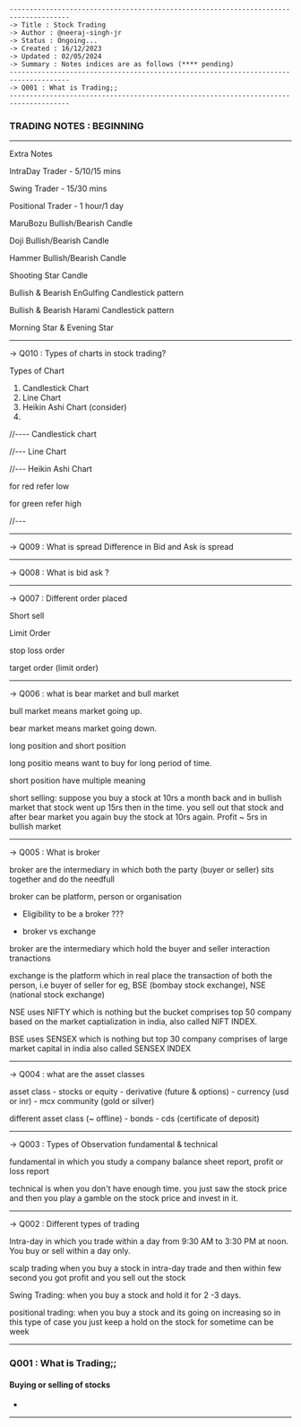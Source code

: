 ````
-------------------------------------------------------------------------------------
-> Title : Stock Trading
-> Author : @neeraj-singh-jr
-> Status : Ongoing...
-> Created : 16/12/2023
-> Updated : 02/05/2024
-> Summary : Notes indices are as follows (**** pending)
-------------------------------------------------------------------------------------
-> Q001 : What is Trading;;
-------------------------------------------------------------------------------------
````

### TRADING NOTES : BEGINNING 

-------------------------------------------------------------------------------------
Extra Notes 

IntraDay Trader - 5/10/15 mins

Swing Trader - 15/30 mins 

Positional Trader - 1 hour/1 day


MaruBozu Bullish/Bearish Candle 

Doji Bullish/Bearish Candle

Hammer Bullish/Bearish Candle

Shooting Star Candle

Bullish & Bearish EnGulfing Candlestick pattern	

Bullish & Bearish Harami Candlestick pattern	

Morning Star & Evening Star



-------------------------------------------------------------------------------------
-> Q010 : Types of charts in stock trading?

Types of Chart 
1) Candlestick Chart
2) Line Chart
3) Heikin Ashi Chart (consider)
4) 


//---- Candlestick chart


//--- Line Chart


//--- Heikin Ashi Chart

for red refer low 

for green refer high

//--- 

-------------------------------------------------------------------------------------
-> Q009 : What is spread 
Difference in Bid and Ask is spread 

-------------------------------------------------------------------------------------
-> Q008 : What is bid ask ?


-------------------------------------------------------------------------------------
-> Q007 : Different order placed 


Short sell 


Limit Order

stop loss order 


target order (limit order)


-------------------------------------------------------------------------------------
-> Q006 : what is bear market and bull market 

bull market means market going up.

bear market means market going down.

long position and short position 

long positio means want to buy for long period of time.

short position have multiple meaning

short selling: suppose you buy a stock at 10rs a month back and in bullish market 
that stock went up 15rs then in the time. you sell out that stock and after bear market 
you again buy the stock at 10rs again. Profit ~ 5rs in bullish market 


-------------------------------------------------------------------------------------
-> Q005 : What is broker 

broker are the intermediary in which both the party (buyer or seller) sits together 
and do the needfull 

broker can be platform, person or organisation

- Eligibility to be a broker ???


- broker vs exchange 

broker are the intermediary which hold the buyer and seller interaction tranactions

exchange is the platform which in real place the transaction of both the person, i.e 
buyer of seller for eg, BSE (bombay stock exchange), NSE (national stock exchange)

NSE uses NIFTY which is nothing but the bucket comprises top 50 company based on the 
market captialization in india, also called NIFT INDEX. 

BSE uses SENSEX which is nothing but top 30 company comprises of large market capital 
in india also called SENSEX INDEX

-------------------------------------------------------------------------------------
-> Q004 : what are the asset classes 

asset class 
	- stocks or equity 
	- derivative (future & options)
	- currency (usd or inr)
	- mcx community (gold or silver)

different asset class (~ offline)
	- bonds 
	- cds (certificate of deposit)

-------------------------------------------------------------------------------------
-> Q003 : Types of Observation fundamental & technical

fundamental in which you study a company balance sheet report, profit or loss report

technical is when you don't have enough time. you just saw the stock price and
then you play a gamble on the stock price and invest in it.

-------------------------------------------------------------------------------------
-> Q002 : Different types of trading

Intra-day in which you trade within a day from 9:30 AM to 3:30 PM at noon. You
buy or sell within a day only.

scalp trading when you buy a stock in intra-day trade and then within few second you 
got profit and you sell out the stock

Swing Trading: when you buy a stock and hold it for 2 -3 days.

positional trading: when you buy a stock and its going on increasing so in this type 
of case you just keep a hold on the stock for sometime can be week 

-------------------------------------------------------------------------------------
### Q001 : What is Trading;;

#### Buying or selling of stocks

- 

-------------------------------------------------------------------------------------